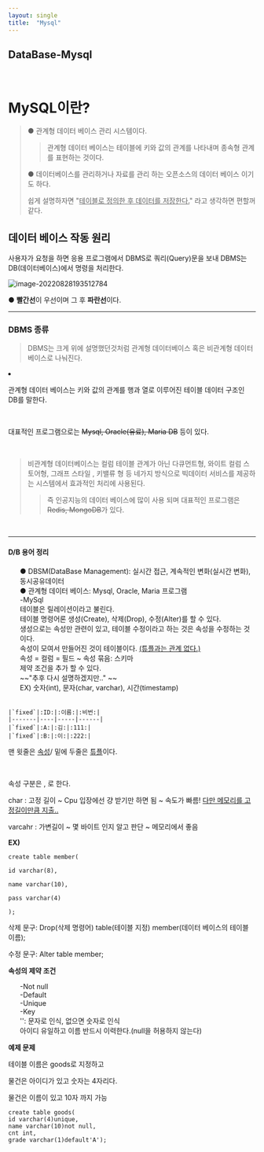 ```yaml
---
layout: single
title:  "Mysql"
---
```






**DataBase-Mysql**
<br>
---

<br>

# MySQL이란?

> ●  관계형 데이터 베이스 관리 시스템이다.
>
> > 관계형 데이터 베이스는 테이블에 키와 값의 관계를 나타내며 종속형 관계를 표현하는 것이다.
>
> ●  데이터베이스를 관리하거나 자료를 관리 하는 오픈소스의 데이터 베이스 이기도 하다.
>
> 쉽게 설명하자면 "<u>테이블로 정의한 후 데이터를 저장한다.</u>" 라고 생각하면 편할꺼 같다.



## 데이터 베이스 작동 원리

 사용자가 요청을 하면 응용 프로그램에서 DBMS로 쿼리(Query)문을 보내 DBMS는 DB(데이터베이스)에서 명령을 처리한다.

![image-20220828193512784](C:\Users\배대호\AppData\Roaming\Typora\typora-user-images\image-20220828193512784.png)

● **빨간선**이 우선이며 그 후 **파란선**이다.

---

### DBMS 종류

> DBMS는 크게 위에 설명했던것처럼 관계형 데이터베이스 혹은 비관계형 데이터 베이스로 나눠진다.

<li>

관계형 데이터 베이스는 키와 값의 관계를 행과 열로 이루어진 테이블 데이터 구조인 DB를 말한다.

 </li> 
  
<br>

대표적인 프로그램으로는 ~~Mysql, Oracle(유료), Maria DB~~ 등이 있다.

<br>

> 비관계형 데이터베이스는 컬럼 테이블 관계가 아닌 다큐먼트형, 와이트 컬럼 스토어형, 그래프 스타일 , 키밸류 형 등 네가지 방식으로 빅데이터 서비스를 제공하는 시스템에서 효과적인 처리에 사용된다.
> > 즉 인공지능의 데이터 베이스에 많이 사용 되며 대표적인 프로그램은 ~~Redis, MongoDB~~가 있다.

<br>

 
  
  
---

#### D/B 용어 정리

<ul>
    ● DBSM(DataBase Management): 실시간 접근, 계속적인 변화(실시간 변화), 동시공유데이터
    <br>
    ● 관계형 데이터 베이스: Mysql, Oracle, Maria 프로그램
    <br>
    -MySql <br>
    테이블은 릴레이션이라고 불린다.
    <br>
    테이블 명령어론 생성(Create), 삭제(Drop), 수정(Alter)를 할 수 있다.
    <br>
    생성으로는 속성만 관련이 있고, 테이블 수정이라고 하는 것은 속성을 수정하는 것이다.
  <br>
    속성이 모여서 만들어진 것이 테이블이다.
    <u>(튜플과는 관계 없다.)</u>
  <br>
    속성 = 컬럼 = 필드 ~ 속성 묶음: 스키마
  <br>
    		제약 조건을 추가 할 수 있다.
  <br>
  ~~"추후 다시 설명하겠지만.." ~~
  <br>
    EX) 숫자(int), 문자(char, varchar), 시간(timestamp)<br>
    <br>

</ul>

    |`fixed`|:ID:|:이름:|:비번:|
    |-------|----|-----|------|
    |`fixed`|:A:|:김:|:111:|
    |`fixed`|:B:|:이:|:222:|

맨 윗줄은 <u>속성</u>/ 밑에 두줄은 <u>튜플</u>이다.

<br>

속성 구분은 , 로 한다.<br>

char : 고정 길이 ~ Cpu 입장에선 걍 받기만 하면 됨 ~  속도가 빠름! <u>다만 메모리를 고정길이만큼 지출..</u><br>

varcahr : 가변길이 ~ 몇 바이트 인지 알고 판단 ~ 메모리에서 좋음<br>

**EX)**
<br>

```mysql
create table member( 

id varchar(8),

name varchar(10),

pass varchar(4)

);
```

삭제 문구: Drop(삭제 명령어) table(테이블 지정) member(데이터 베이스의 테이블 이름);<br>

수정 문구: Alter table  member;<br>

**속성의 제약 조건**

<ul>
    -Not null <br>
    -Default  <br>
    -Unique  <br>
    -Key  <br>
    '': 문자로 인식, 없으면 숫자로 인식<br>
    아이디 유일하고 이름 반드시 이력한다.(null을 허용하지 않는다)

</ul>

**예제 문제**<br>

테이블 이름은 goods로 지정하고<br>

물건은 아이디가 있고 숫자는 4자리다.<br>

물건은 이름이 있고 10자 까지 가능<br>

```mysql
create table goods(
id varchar(4)unique,
name varchar(10)not null,
cnt int,
grade varchar(1)default'A');
```



